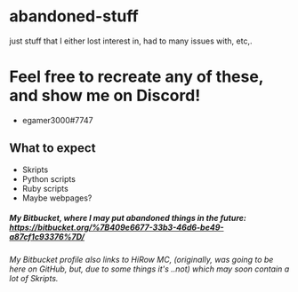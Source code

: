 # abandoned-stuff
just stuff that I either lost interest in, had to many issues with, etc,.


# Feel free to recreate any of these, and show me on Discord!
* egamer3000#7747

## What to expect
* Skripts
* Python scripts
* Ruby scripts
* Maybe webpages?

##### My Bitbucket, where I may put abandoned things in the future: https://bitbucket.org/%7B409e6677-33b3-46d6-be49-a87cf1c93376%7D/
###### My Bitbucket profile also links to HiRow MC, (originally, was going to be here on GitHub, but, due to some things it's ..not) which may soon contain a lot of Skripts.
